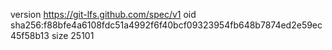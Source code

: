 version https://git-lfs.github.com/spec/v1
oid sha256:f88bfe4a6108fdc51a4992f6f40bcf09323954fb648b7874ed2e59ec45f58b13
size 25101
